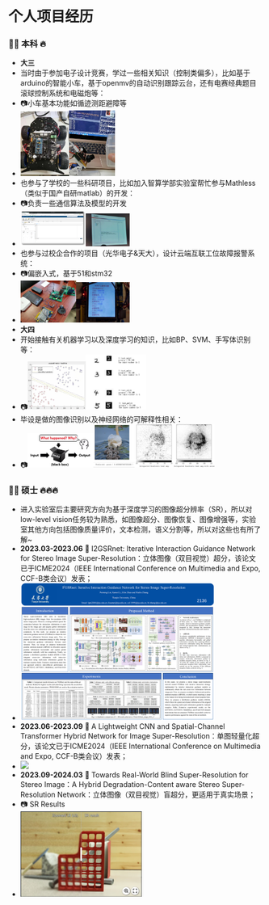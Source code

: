 # 个人项目经历
### 📢🔎 本科 🔥
- **大三**
- 当时由于参加电子设计竞赛，学过一些相关知识（控制类偏多），比如基于arduino的智能小车，基于openmv的自动识别跟踪云台，还有电赛经典题目滚球控制系统和电磁炮等：
- 📷小车基本功能如循迹测距避障等
- <img src="images/智能小车.jpg" width="20%"><img src="images/openmv.jpg" width="19%">
- 也参与了学校的一些科研项目，比如加入智算学部实验室帮忙参与Mathless（类似于国产自研matlab）的开发：
- 📷负责一些通信算法及模型的开发
- <img src="images/Mathless.png" width="27%"><img src="images/Mathless2.jpg" width="18%">
- 也参与过校企合作的项目（光华电子&天大），设计云端互联工位故障报警系统：
- 📷偏嵌入式，基于51和stm32
- <img src="images/校企合作项目.jpg" width="23%"><img src="images/校企合作项目2.jpg" width="22%">
- **大四**
- 开始接触有关机器学习以及深度学习的知识，比如BP、SVM、手写体识别等：
- 📷<img src="images/SVM.jpg" width="24%"><img src="images/手写体识别.png" width="25%">
- 毕设是做的图像识别以及神经网络的可解释性相关：
- 📷<img src="images/神经网络可解释性.png" width="27%"><img src="images/毕设.png" width="50%">
### 📢🔎 硕士 🔥🔥🔥
- 进入实验室后主要研究方向为基于深度学习的图像超分辨率（SR），所以对low-level vision任务较为熟悉，如图像超分、图像恢复、图像增强等，实验室其他方向包括图像质量评价，文本检测，语义分割等，所以对这些也有所了解~
- **2023.03-2023.06** 🚀 I2GSRnet: Iterative Interaction Guidance Network for Stereo Image Super-Resolution：立体图像（双目视觉）超分，该论文已于ICME2024（IEEE International Conference on Multimedia and Expo, CCF-B类会议）发表；
- <img src="images/ICME2024poster.png" width="80%">
- **2023.06-2023.09** 🚀 A Lightweight CNN and Spatial-Channel Transformer Hybrid Network for Image Super-Resolution：单图轻量化超分，该论文已于ICME2024（IEEE International Conference on Multimedia and Expo, CCF-B类会议）发表；
- <img src="images/ICME2024oral.png" width="80%">
- **2023.09-2024.03** 🚀 Towards Real-World Blind Super-Resolution for Stereo Image：A Hybrid Degradation-Content aware Stereo Super-Resolution Network：立体图像（双目视觉）盲超分，更适用于真实场景；
- 📷 SR Results
- [<img src="images/SR result1-1.png" width="50%">](https://imgsli.com/MjgwMDE2)
